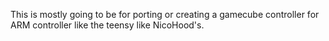 This is mostly going to be for porting or creating a gamecube controller for ARM controller like the teensy like NicoHood's. 


